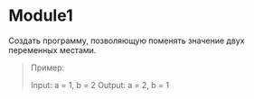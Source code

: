 # Module1

Cоздать программу, позволяющую поменять значение двух переменных местами.

> Пример:
>
> Input: a = 1, b = 2
> Output: a = 2, b = 1
